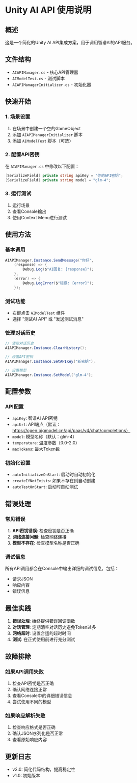 # Unity AI API 使用说明

## 概述
这是一个简化的Unity AI API集成方案，用于调用智谱AI的API服务。

## 文件结构
- `AIAPIManager.cs` - 核心API管理器
- `AIModelTest.cs` - 测试脚本
- `AIAPIManagerInitializer.cs` - 初始化器

## 快速开始

### 1. 场景设置
1. 在场景中创建一个空的GameObject
2. 添加 `AIAPIManagerInitializer` 脚本
3. 添加 `AIModelTest` 脚本（可选）

### 2. 配置API密钥
在 `AIAPIManager.cs` 中修改以下配置：
```csharp
[SerializeField] private string apiKey = "你的API密钥";
[SerializeField] private string model = "glm-4";
```

### 3. 运行测试
1. 运行场景
2. 查看Console输出
3. 使用Context Menu进行测试

## 使用方法

### 基本调用
```csharp
AIAPIManager.Instance.SendMessage("你好", 
    (response) => {
        Debug.Log($"AI回复: {response}");
    },
    (error) => {
        Debug.LogError($"错误: {error}");
    });
```

### 测试功能
- 右键点击 `AIModelTest` 组件
- 选择 "测试AI API" 或 "发送测试消息"

### 管理对话历史
```csharp
// 清空对话历史
AIAPIManager.Instance.ClearHistory();

// 设置API密钥
AIAPIManager.Instance.SetAPIKey("新密钥");

// 设置模型
AIAPIManager.Instance.SetModel("glm-4");
```

## 配置参数

### API配置
- `apiKey`: 智谱AI API密钥
- `apiUrl`: API端点（默认：https://open.bigmodel.cn/api/paas/v4/chat/completions）
- `model`: 模型名称（默认：glm-4）
- `temperature`: 温度参数（0.0-2.0）
- `maxTokens`: 最大Token数

### 初始化设置
- `autoInitializeOnStart`: 启动时自动初始化
- `createIfNotExists`: 如果不存在则自动创建
- `autoTestOnStart`: 启动时自动测试

## 错误处理

### 常见错误
1. **API密钥错误**: 检查密钥是否正确
2. **网络连接问题**: 检查网络连接
3. **模型不存在**: 检查模型名称是否正确

### 调试信息
所有API调用都会在Console中输出详细的调试信息，包括：
- 请求JSON
- 响应内容
- 错误信息

## 最佳实践

1. **错误处理**: 始终提供错误回调函数
2. **对话管理**: 定期清空对话历史避免Token过多
3. **网络超时**: 设置合适的超时时间
4. **测试**: 在正式使用前进行充分测试

## 故障排除

### 如果API调用失败
1. 检查API密钥是否正确
2. 确认网络连接正常
3. 查看Console中的详细错误信息
4. 尝试使用不同的模型

### 如果响应解析失败
1. 检查响应格式是否正确
2. 确认JSON序列化是否正常
3. 查看原始响应内容

## 更新日志
- v2.0: 简化代码结构，提高稳定性
- v1.0: 初始版本


